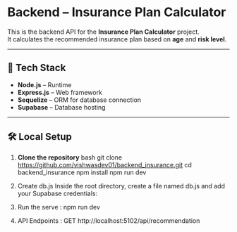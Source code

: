 
# Backend – Insurance Plan Calculator

This is the backend API for the **Insurance Plan Calculator** project.  
It calculates the recommended insurance plan based on **age** and **risk level**.  

---

## 🚀 Tech Stack
- **Node.js** – Runtime
- **Express.js** – Web framework
- **Sequelize** – ORM for database connection
- **Supabase** – Database hosting

---

## 🛠️ Local Setup

1. **Clone the repository**
   bash
   git clone https://github.com/vishwasdev01/backend_insurance.git
   cd backend_insurance
   npm install
   npm run dev
3. Create db.js
Inside the root directory, create a file named db.js and add your Supabase credentials:


4. Run the serve : npm run dev
5. API Endpoints : GET http://localhost:5102/api/recommendation
   
